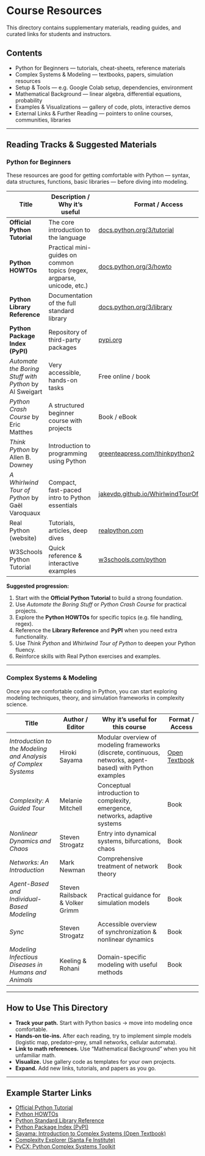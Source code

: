 # Course Resources

This directory contains supplementary materials, reading guides, and curated links for students and instructors.

## Contents

- Python for Beginners — tutorials, cheat-sheets, reference materials  
- Complex Systems & Modeling — textbooks, papers, simulation resources  
- Setup & Tools — e.g. Google Colab setup, dependencies, environment  
- Mathematical Background — linear algebra, differential equations, probability  
- Examples & Visualizations — gallery of code, plots, interactive demos  
- External Links & Further Reading — pointers to online courses, communities, libraries  

---

## Reading Tracks & Suggested Materials

### Python for Beginners

These resources are good for getting comfortable with Python — syntax, data structures, functions, basic libraries — before diving into modeling.

| Title | Description / Why it’s useful | Format / Access |
|---|---|---|
| **Official Python Tutorial** | The core introduction to the language | [docs.python.org/3/tutorial](https://docs.python.org/3/tutorial/) |
| **Python HOWTOs** | Practical mini-guides on common topics (regex, argparse, unicode, etc.) | [docs.python.org/3/howto](https://docs.python.org/3/howto/) |
| **Python Library Reference** | Documentation of the full standard library | [docs.python.org/3/library](https://docs.python.org/3/library/) |
| **Python Package Index (PyPI)** | Repository of third-party packages | [pypi.org](https://pypi.org) |
| *Automate the Boring Stuff with Python* by Al Sweigart | Very accessible, hands-on tasks | Free online / book |
| *Python Crash Course* by Eric Matthes | A structured beginner course with projects | Book / eBook |
| *Think Python* by Allen B. Downey | Introduction to programming using Python | [greenteapress.com/thinkpython2](https://greenteapress.com/thinkpython2/html/index.html) |
| *A Whirlwind Tour of Python* by Gaël Varoquaux | Compact, fast-paced intro to Python essentials | [jakevdp.github.io/WhirlwindTourOfPython](https://jakevdp.github.io/WhirlwindTourOfPython/) |
| Real Python (website) | Tutorials, articles, deep dives | [realpython.com](https://realpython.com/) |
| W3Schools Python Tutorial | Quick reference & interactive examples | [w3schools.com/python](https://www.w3schools.com/python/) |

**Suggested progression:**

1. Start with the **Official Python Tutorial** to build a strong foundation.  
2. Use *Automate the Boring Stuff* or *Python Crash Course* for practical projects.  
3. Explore the **Python HOWTOs** for specific topics (e.g. file handling, regex).  
4. Reference the **Library Reference** and **PyPI** when you need extra functionality.  
5. Use *Think Python* and *Whirlwind Tour of Python* to deepen your Python fluency.  
6. Reinforce skills with Real Python exercises and examples.

---

### Complex Systems & Modeling

Once you are comfortable coding in Python, you can start exploring modeling techniques, theory, and simulation frameworks in complexity science.

| Title | Author / Editor | Why it’s useful for this course | Format / Access |
|---|---|---|---|
| *Introduction to the Modeling and Analysis of Complex Systems* | Hiroki Sayama | Modular overview of modeling frameworks (discrete, continuous, networks, agent-based) with Python examples | [Open Textbook](https://open.umn.edu/opentextbooks/textbooks/233) |
| *Complexity: A Guided Tour* | Melanie Mitchell | Conceptual introduction to complexity, emergence, networks, adaptive systems | Book |
| *Nonlinear Dynamics and Chaos* | Steven Strogatz | Entry into dynamical systems, bifurcations, chaos | Book |
| *Networks: An Introduction* | Mark Newman | Comprehensive treatment of network theory | Book |
| *Agent-Based and Individual-Based Modeling* | Steven Railsback & Volker Grimm | Practical guidance for simulation models | Book |
| *Sync* | Steven Strogatz | Accessible overview of synchronization & nonlinear dynamics | Book |
| *Modeling Infectious Diseases in Humans and Animals* | Keeling & Rohani | Domain-specific modeling with useful methods | Book |

---

## How to Use This Directory

- **Track your path.** Start with Python basics → move into modeling once comfortable.  
- **Hands-on tie-ins.** After each reading, try to implement simple models (logistic map, predator–prey, small networks, cellular automata).  
- **Link to math references.** Use “Mathematical Background” when you hit unfamiliar math.  
- **Visualize.** Use gallery code as templates for your own projects.  
- **Expand.** Add new links, tutorials, and papers as you go.  

---

## Example Starter Links

- [Official Python Tutorial](https://docs.python.org/3/tutorial/)  
- [Python HOWTOs](https://docs.python.org/3/howto/)  
- [Python Standard Library Reference](https://docs.python.org/3/library/)  
- [Python Package Index (PyPI)](https://pypi.org)  
- [Sayama: Introduction to Complex Systems (Open Textbook)](https://open.umn.edu/opentextbooks/textbooks/233)  
- [Complexity Explorer (Santa Fe Institute)](https://www.complexityexplorer.org)  
- [PyCX: Python Complex Systems Toolkit](http://pycx.sourceforge.net/)  

